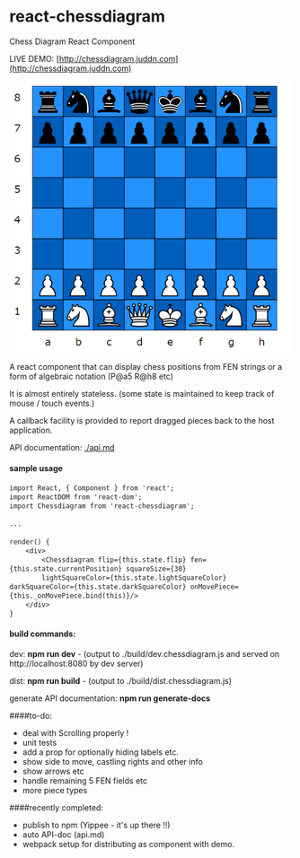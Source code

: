 # react-chessdiagram
Chess Diagram React Component

LIVE DEMO: [http://chessdiagram.juddn.com](http://chessdiagram.juddn.com)

![screenshot](./screenshot.PNG)

A react component that can display chess positions from FEN strings or a form of algebraic notation (P@a5 R@h8 etc)

It is almost entirely stateless. (some state is maintained to keep track of mouse / touch events.)

A callback facility is provided to report dragged pieces back to the host application.

API documentation: [./api.md](./api.md)

#### sample usage

	import React, { Component } from 'react';
	import ReactDOM from 'react-dom';	
    import Chessdiagram from 'react-chessdiagram';
	
	...

	render() {
		<div>
			<Chessdiagram flip={this.state.flip} fen={this.state.currentPosition} squareSize={30} 
			lightSquareColor={this.state.lightSquareColor} darkSquareColor={this.state.darkSquareColor} onMovePiece={this._onMovePiece.bind(this)}/>
		</div>
	}
	


#### build commands:

dev: **npm run dev** - (output to ./build/dev.chessdiagram.js and served on http://localhost:8080 by dev server)

dist: **npm run build** - (output to ./build/dist.chessdiagram.js)

generate API documentation: **npm run generate-docs**

####to-do: 
- deal with Scrolling properly !
- unit tests
- add a prop for optionally hiding labels etc.
- show side to move, castling rights and other info
- show arrows etc
- handle remaining 5 FEN fields etc
- more piece types


####recently completed:
- publish to npm (Yippee - it's up there !!)
- auto API-doc (api.md)
- webpack setup for distributing as component with demo.


